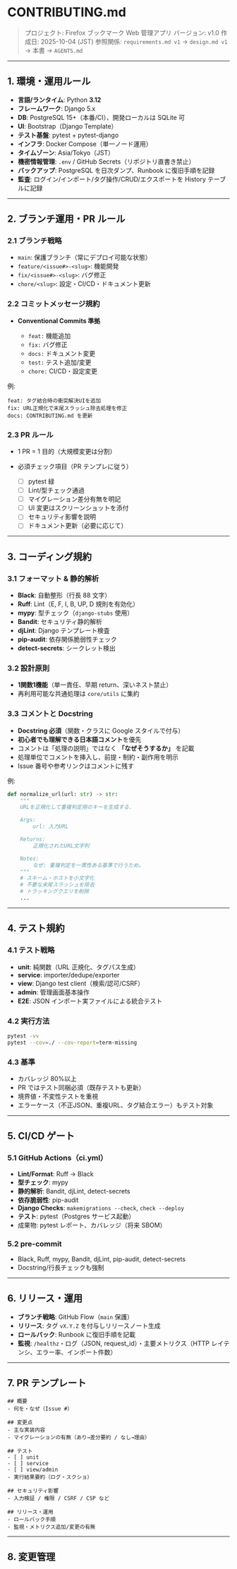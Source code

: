 # CONTRIBUTING.md

> プロジェクト: Firefox ブックマーク Web 管理アプリ
> バージョン: v1.0
> 作成日: 2025-10-04 (JST)
> 参照関係: `requirements.md v1` → `design.md v1` → 本書 → `AGENTS.md`

---

## 1. 環境・運用ルール

* **言語/ランタイム**: Python **3.12**
* **フレームワーク**: Django 5.x
* **DB**: PostgreSQL 15+（本番/CI）、開発ローカルは SQLite 可
* **UI**: Bootstrap（Django Template）
* **テスト基盤**: pytest + pytest-django
* **インフラ**: Docker Compose（単一ノード運用）
* **タイムゾーン**: Asia/Tokyo（JST）
* **機密情報管理**: `.env` / GitHub Secrets（リポジトリ直書き禁止）
* **バックアップ**: PostgreSQL を日次ダンプ、Runbook に復旧手順を記録
* **監査**: ログイン/インポート/タグ操作/CRUD/エクスポートを History テーブルに記録

---

## 2. ブランチ運用・PR ルール

### 2.1 ブランチ戦略

* `main`: 保護ブランチ（常にデプロイ可能な状態）
* `feature/<issue#>-<slug>`: 機能開発
* `fix/<issue#>-<slug>`: バグ修正
* `chore/<slug>`: 設定・CI/CD・ドキュメント更新

### 2.2 コミットメッセージ規約

* **Conventional Commits 準拠**

  * `feat:` 機能追加
  * `fix:` バグ修正
  * `docs:` ドキュメント変更
  * `test:` テスト追加/変更
  * `chore:` CI/CD・設定変更

例:

```
feat: タグ結合時の衝突解決UIを追加
fix: URL正規化で末尾スラッシュ除去処理を修正
docs: CONTRIBUTING.md を更新
```

### 2.3 PR ルール

* 1 PR = 1 目的（大規模変更は分割）
* 必須チェック項目（PR テンプレに従う）

  * [ ] pytest 緑
  * [ ] Lint/型チェック通過
  * [ ] マイグレーション差分有無を明記
  * [ ] UI 変更はスクリーンショットを添付
  * [ ] セキュリティ影響を説明
  * [ ] ドキュメント更新（必要に応じて）

---

## 3. コーディング規約

### 3.1 フォーマット & 静的解析

* **Black**: 自動整形（行長 88 文字）
* **Ruff**: Lint（E, F, I, B, UP, D 規則を有効化）
* **mypy**: 型チェック（`django-stubs` 使用）
* **Bandit**: セキュリティ静的解析
* **djLint**: Django テンプレート検査
* **pip-audit**: 依存関係脆弱性チェック
* **detect-secrets**: シークレット検出

### 3.2 設計原則

* **1関数1機能**（単一責任、早期 return、深いネスト禁止）
* 再利用可能な共通処理は `core/utils` に集約

### 3.3 コメントと Docstring

* **Docstring 必須**（関数・クラスに Google スタイルで付与）
* **初心者でも理解できる日本語コメント**を優先
* コメントは「処理の説明」ではなく **「なぜそうするか」** を記載
* 処理単位でコメントを挿入し、前提・制約・副作用を明示
* Issue 番号や参考リンクはコメントに残す

例:

```python
def normalize_url(url: str) -> str:
    """
    URLを正規化して重複判定用のキーを生成する.

    Args:
        url: 入力URL

    Returns:
        正規化されたURL文字列

    Notes:
        なぜ: 重複判定を一貫性ある基準で行うため。
    """
    # スキーム・ホストを小文字化
    # 不要な末尾スラッシュを除去
    # トラッキングクエリを削除
    ...
```

---

## 4. テスト規約

### 4.1 テスト戦略

* **unit**: 純関数（URL 正規化、タグパス生成）
* **service**: importer/dedupe/exporter
* **view**: Django test client（検索/認可/CSRF）
* **admin**: 管理画面基本操作
* **E2E**: JSON インポート実ファイルによる統合テスト

### 4.2 実行方法

```bash
pytest -vv
pytest --cov=./ --cov-report=term-missing
```

### 4.3 基準

* カバレッジ 80%以上
* PR ではテスト同梱必須（既存テストも更新）
* 境界値・不変性テストを重視
* エラーケース（不正JSON、重複URL、タグ結合エラー）もテスト対象

---

## 5. CI/CD ゲート

### 5.1 GitHub Actions（ci.yml）

* **Lint/Format**: Ruff → Black
* **型チェック**: mypy
* **静的解析**: Bandit, djLint, detect-secrets
* **依存脆弱性**: pip-audit
* **Django Checks**: `makemigrations --check`, `check --deploy`
* **テスト**: pytest（Postgres サービス起動）
* 成果物: pytest レポート、カバレッジ（将来 SBOM）

### 5.2 pre-commit

* Black, Ruff, mypy, Bandit, djLint, pip-audit, detect-secrets
* Docstring/行長チェックも強制

---

## 6. リリース・運用

* **ブランチ戦略**: GitHub Flow（`main` 保護）
* **リリース**: タグ `vX.Y.Z` を付与しリリースノート生成
* **ロールバック**: Runbook に復旧手順を記載
* **監視**: `/healthz`・ログ（JSON, request_id）・主要メトリクス（HTTP レイテンシ、エラー率、インポート件数）

---

## 7. PR テンプレート

```
## 概要
- 何を・なぜ（Issue #）

## 変更点
- 主な実装内容
- マイグレーションの有無（あり→差分要約 / なし→理由）

## テスト
- [ ] unit
- [ ] service
- [ ] view/admin
- 実行結果要約（ログ・スクショ）

## セキュリティ影響
- 入力検証 / 権限 / CSRF / CSP など

## リリース・運用
- ロールバック手順
- 監視・メトリクス追加/変更の有無
```

---

## 8. 変更管理
